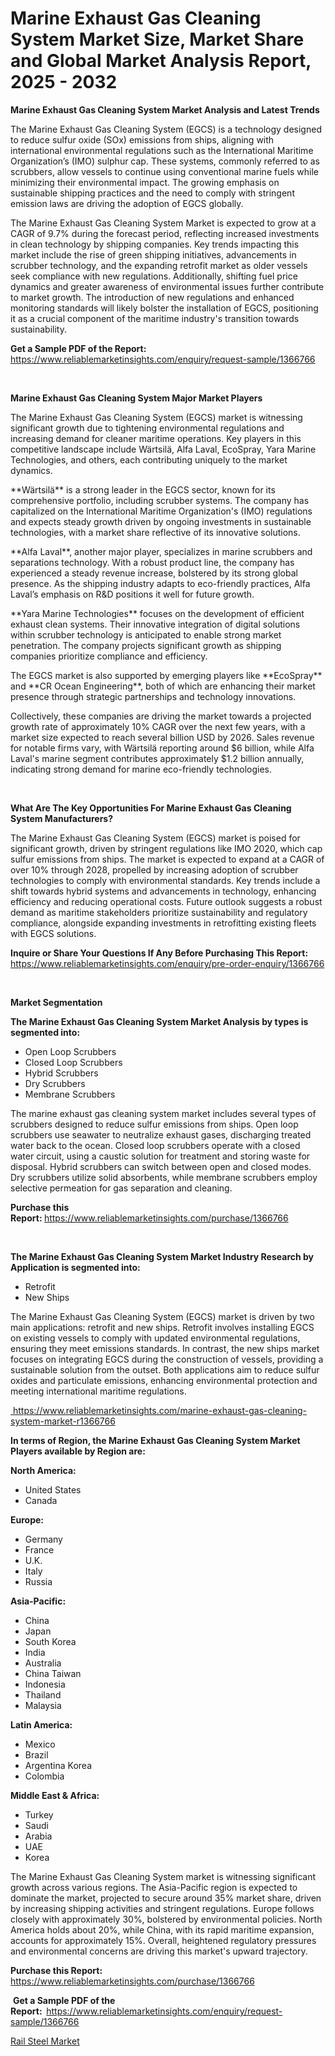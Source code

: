 <p><h1>Marine Exhaust Gas Cleaning System Market Size, Market Share and Global Market Analysis Report, 2025 - 2032</h1></p><p><strong>Marine Exhaust Gas Cleaning System Market Analysis and Latest Trends</strong></p>
<p><p>The Marine Exhaust Gas Cleaning System (EGCS) is a technology designed to reduce sulfur oxide (SOx) emissions from ships, aligning with international environmental regulations such as the International Maritime Organization’s (IMO) sulphur cap. These systems, commonly referred to as scrubbers, allow vessels to continue using conventional marine fuels while minimizing their environmental impact. The growing emphasis on sustainable shipping practices and the need to comply with stringent emission laws are driving the adoption of EGCS globally.</p><p>The Marine Exhaust Gas Cleaning System Market is expected to grow at a CAGR of 9.7% during the forecast period, reflecting increased investments in clean technology by shipping companies. Key trends impacting this market include the rise of green shipping initiatives, advancements in scrubber technology, and the expanding retrofit market as older vessels seek compliance with new regulations. Additionally, shifting fuel price dynamics and greater awareness of environmental issues further contribute to market growth. The introduction of new regulations and enhanced monitoring standards will likely bolster the installation of EGCS, positioning it as a crucial component of the maritime industry's transition towards sustainability.</p></p>
<p><strong>Get a Sample PDF of the Report:&nbsp;</strong> <a href="https://www.reliablemarketinsights.com/enquiry/request-sample/1366766?utm_campaign=3114&utm_medium=2&utm_source=Github&utm_content=ia&utm_term=22032025&utm_id=marine-exhaust-gas-cleaning-system">https://www.reliablemarketinsights.com/enquiry/request-sample/1366766</a></p>
<p>&nbsp;</p>
<p><strong>Marine Exhaust Gas Cleaning System Major Market Players</strong></p>
<p><p>The Marine Exhaust Gas Cleaning System (EGCS) market is witnessing significant growth due to tightening environmental regulations and increasing demand for cleaner maritime operations. Key players in this competitive landscape include Wärtsilä, Alfa Laval, EcoSpray, Yara Marine Technologies, and others, each contributing uniquely to the market dynamics.</p><p>**Wärtsilä** is a strong leader in the EGCS sector, known for its comprehensive portfolio, including scrubber systems. The company has capitalized on the International Maritime Organization's (IMO) regulations and expects steady growth driven by ongoing investments in sustainable technologies, with a market share reflective of its innovative solutions.</p><p>**Alfa Laval**, another major player, specializes in marine scrubbers and separations technology. With a robust product line, the company has experienced a steady revenue increase, bolstered by its strong global presence. As the shipping industry adapts to eco-friendly practices, Alfa Laval’s emphasis on R&D positions it well for future growth.</p><p>**Yara Marine Technologies** focuses on the development of efficient exhaust clean systems. Their innovative integration of digital solutions within scrubber technology is anticipated to enable strong market penetration. The company projects significant growth as shipping companies prioritize compliance and efficiency.</p><p>The EGCS market is also supported by emerging players like **EcoSpray** and **CR Ocean Engineering**, both of which are enhancing their market presence through strategic partnerships and technology innovations. </p><p>Collectively, these companies are driving the market towards a projected growth rate of approximately 10% CAGR over the next few years, with a market size expected to reach several billion USD by 2026. Sales revenue for notable firms vary, with Wärtsilä reporting around $6 billion, while Alfa Laval's marine segment contributes approximately $1.2 billion annually, indicating strong demand for marine eco-friendly technologies.</p></p>
<p>&nbsp;</p>
<p><strong>What Are The Key Opportunities For Marine Exhaust Gas Cleaning System Manufacturers?</strong></p>
<p><p>The Marine Exhaust Gas Cleaning System (EGCS) market is poised for significant growth, driven by stringent regulations like IMO 2020, which cap sulfur emissions from ships. The market is expected to expand at a CAGR of over 10% through 2028, propelled by increasing adoption of scrubber technologies to comply with environmental standards. Key trends include a shift towards hybrid systems and advancements in technology, enhancing efficiency and reducing operational costs. Future outlook suggests a robust demand as maritime stakeholders prioritize sustainability and regulatory compliance, alongside expanding investments in retrofitting existing fleets with EGCS solutions.</p></p>
<p><strong>Inquire or Share Your Questions If Any Before Purchasing This Report:</strong> <a href="https://www.reliablemarketinsights.com/enquiry/pre-order-enquiry/1366766?utm_campaign=3114&utm_medium=2&utm_source=Github&utm_content=ia&utm_term=22032025&utm_id=marine-exhaust-gas-cleaning-system">https://www.reliablemarketinsights.com/enquiry/pre-order-enquiry/1366766</a></p>
<p>&nbsp;</p>
<p><strong>Market Segmentation</strong></p>
<p><strong>The Marine Exhaust Gas Cleaning System Market Analysis by types is segmented into:</strong></p>
<p><ul><li>Open Loop Scrubbers</li><li>Closed Loop Scrubbers</li><li>Hybrid Scrubbers</li><li>Dry Scrubbers</li><li>Membrane Scrubbers</li></ul></p>
<p><p>The marine exhaust gas cleaning system market includes several types of scrubbers designed to reduce sulfur emissions from ships. Open loop scrubbers use seawater to neutralize exhaust gases, discharging treated water back to the ocean. Closed loop scrubbers operate with a closed water circuit, using a caustic solution for treatment and storing waste for disposal. Hybrid scrubbers can switch between open and closed modes. Dry scrubbers utilize solid absorbents, while membrane scrubbers employ selective permeation for gas separation and cleaning.</p></p>
<p><strong>Purchase this Report:&nbsp;</strong><a href="https://www.reliablemarketinsights.com/purchase/1366766?utm_campaign=3114&utm_medium=2&utm_source=Github&utm_content=ia&utm_term=22032025&utm_id=marine-exhaust-gas-cleaning-system">https://www.reliablemarketinsights.com/purchase/1366766</a></p>
<p>&nbsp;</p>
<p><strong>The Marine Exhaust Gas Cleaning System Market Industry Research by Application is segmented into:</strong></p>
<p><ul><li>Retrofit</li><li>New Ships</li></ul></p>
<p><p>The Marine Exhaust Gas Cleaning System (EGCS) market is driven by two main applications: retrofit and new ships. Retrofit involves installing EGCS on existing vessels to comply with updated environmental regulations, ensuring they meet emissions standards. In contrast, the new ships market focuses on integrating EGCS during the construction of vessels, providing a sustainable solution from the outset. Both applications aim to reduce sulfur oxides and particulate emissions, enhancing environmental protection and meeting international maritime regulations.</p></p>
<p><a href="https://www.reliablemarketinsights.com/marine-exhaust-gas-cleaning-system-market-r1366766?utm_campaign=3114&utm_medium=2&utm_source=Github&utm_content=ia&utm_term=22032025&utm_id=marine-exhaust-gas-cleaning-system">&nbsp;https://www.reliablemarketinsights.com/marine-exhaust-gas-cleaning-system-market-r1366766</a></p>
<p><strong>In terms of Region, the Marine Exhaust Gas Cleaning System Market Players available by Region are:</strong></p>
<p>
    <p> <strong> North America: </strong>
        <ul>
            <li>United States</li>
            <li>Canada</li>
        </ul>
        </p> 
    <p> <strong> Europe: </strong>
        <ul>
            <li>Germany</li>
            <li>France</li>
            <li>U.K.</li>
            <li>Italy</li>
            <li>Russia</li>
        </ul>
        </p> 
    <p> <strong> Asia-Pacific: </strong>
        <ul>
            <li>China</li>
            <li>Japan</li>
            <li>South Korea</li>
            <li>India</li>
            <li>Australia</li>
            <li>China Taiwan</li>
            <li>Indonesia</li>
            <li>Thailand</li>
            <li>Malaysia</li>
        </ul>
        </p> 
    <p> <strong> Latin America: </strong>
        <ul>
            <li>Mexico</li>
            <li>Brazil</li>
            <li>Argentina Korea</li>
            <li>Colombia</li>
        </ul>
        </p> 
    <p> <strong> Middle East & Africa: </strong>
        <ul>
            <li>Turkey</li>
            <li>Saudi</li>
            <li>Arabia</li>
            <li>UAE</li>
            <li>Korea</li>
        </ul>
    </p>
    </p>
<p><p>The Marine Exhaust Gas Cleaning System market is witnessing significant growth across various regions. The Asia-Pacific region is expected to dominate the market, projected to secure around 35% market share, driven by increasing shipping activities and stringent regulations. Europe follows closely with approximately 30%, bolstered by environmental policies. North America holds about 20%, while China, with its rapid maritime expansion, accounts for approximately 15%. Overall, heightened regulatory pressures and environmental concerns are driving this market's upward trajectory.</p></p>
<p><strong>Purchase this Report: </strong><a href="https://www.reliablemarketinsights.com/purchase/1366766?utm_campaign=3114&utm_medium=2&utm_source=Github&utm_content=ia&utm_term=22032025&utm_id=marine-exhaust-gas-cleaning-system">https://www.reliablemarketinsights.com/purchase/1366766</a></p>
<p>&nbsp;<strong>Get a Sample PDF of the Report:&nbsp;&nbsp;</strong><a href="https://www.reliablemarketinsights.com/enquiry/request-sample/1366766?utm_campaign=3114&utm_medium=2&utm_source=Github&utm_content=ia&utm_term=22032025&utm_id=marine-exhaust-gas-cleaning-system">https://www.reliablemarketinsights.com/enquiry/request-sample/1366766</a></p>
<p><strong></strong></p>
<p><p><a href="https://github.com/ugurgyuri/Market-Research-Report-List-1/blob/main/rail-steel-market.md?utm_campaign=3114&utm_medium=2&utm_source=Github&utm_content=ia&utm_term=22032025&utm_id=marine-exhaust-gas-cleaning-system">Rail Steel Market</a></p></p>